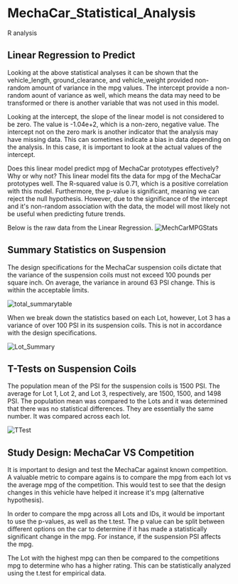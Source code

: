 # MechaCar_Statistical_Analysis
R analysis

## Linear Regression to Predict

Looking at the above statistical analyses it can be shown that the vehicle_length, ground_clearance, and vehicle_weight provided non-random amount of variance in the mpg values. The intercept provide a non-random aount of variance as well, which means the data may need to be transformed or there is another variable that was not used in this model.

Looking at the intercept, the slope of the linear model is  not considered to be zero. The value is -1.04e+2, which is a non-zero, negative value. The intercept not on the zero mark is another indicator that the analysis may have missing data. This can sometimes indicate a bias in data depending on the analysis. In this case, it is important to look at the actual values of the intercept.

Does this linear model predict mpg of MechaCar prototypes effectively? Why or why not?
This linear model fits the data for mpg of the MechaCar prototypes well. The R-squared value is 0.71, which is a positive correlation with this model. 
Furthermore, the p-value is significant, meaning we can reject the null hypothesis. However, due to the significance of the intercept and it's non-random association with the data, the model will most likely not be useful when predicting future trends. 

Below is the raw data from the Linear Regression.
![MechCarMPGStats](https://user-images.githubusercontent.com/86981530/149685383-8469805e-12d4-4473-b697-cc7f7d6dba00.PNG)


## Summary Statistics on Suspension

The design specifications for the MechaCar suspension coils dictate that the variance of the suspension coils must not exceed 100 pounds per square inch. On average, the variance in around 63 PSI change. This is within the acceptable limits. 

![total_summarytable](https://user-images.githubusercontent.com/86981530/149685395-c03ed801-4469-451d-88bd-b43c41512f46.PNG)


When we break down the statistics based on each Lot, however, Lot 3 has a variance of over 100 PSI in its suspension coils. This is not in accordance with the design specifications.

![Lot_Summary](https://user-images.githubusercontent.com/86981530/149685398-0aca8a41-9ef8-4e05-8657-50d363f29553.PNG)


## T-Tests on Suspension Coils

The population mean of the PSI for the suspension coils is 1500 PSI. The average for Lot 1, Lot 2, and Lot 3, respectively, are 1500, 1500, and 1498 PSI.
The population mean was compared to the Lots and it was determined that there was no statistical differences. They are essentially the same number. It was compared across each lot. 

![TTest](https://user-images.githubusercontent.com/86981530/149687513-905881d4-3dd3-4ae7-83cd-7a689b6c015d.PNG)

## Study Design: MechaCar VS Competition

It is important to design and test the MechaCar against known competition. A valuable metric to compare agains is to compare the mpg from each lot vs the average mpg of the competition. This would test to see that the design changes in this vehicle have helped it increase it's mpg (alternative hypothesis). 

In order to compare the mpg across all Lots and IDs, it would be important to use the p-values, as well as the t.test. The p value can be split between different options on the car to determine if it has made a statistically significant change in the mpg. For instance, if the suspension PSI affects the mpg. 

The Lot with the highest mpg can then be compared to the competitions mpg to determine who has a higher rating. This can be statistically analyzed using the t.test for empirical data. 
